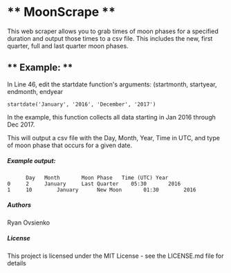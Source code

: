 # ** MoonScrape **

This web scraper allows you to grab times of moon phases for a specified duration and output those times to a csv file. This includes the new, first quarter, full and last quarter moon phases.

## ** Example: **

In Line 46, edit the startdate function's arguments: (startmonth, startyear, endmonth, endyear


`startdate('January', '2016', 'December', '2017')`

In the example, this function collects all data starting in Jan 2016 through Dec 2017.

This will output a csv file with the Day, Month, Year, Time in UTC, and type of moon phase that occurs for a given date.

##### Example output:
```
      Day 	Month   	Moon Phase 	 Time (UTC)	Year
0     2   	January 	Last Quarter    05:30     	2016
1     10        January 	 New Moon 	    01:30 	     2016
```


##### Authors

Ryan Ovsienko

##### License
This project is licensed under the MIT License - see the LICENSE.md file for details
